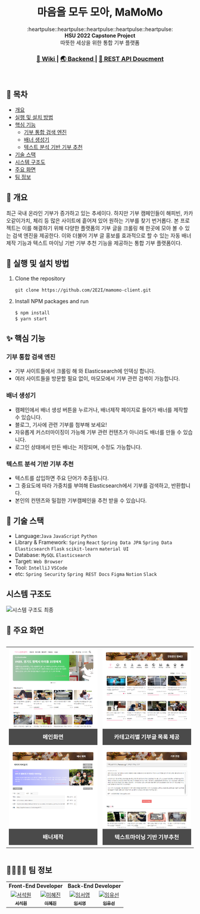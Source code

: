 <h1 align="center"><strong>마</strong>음을 <strong>모</strong>두 <strong>모</strong>아, MaMoMo</h1>

<div align="center">
  :heartpulse::heartpulse::heartpulse::heartpulse::heartpulse:
</div>

<div align="center">
  <strong>HSU 2022 Capstone Project</strong>
</div>

<div align="center">
  따뜻한 세상을 위한 통합 기부 플랫폼
</div>

<div align="center">
  <h3>
    <a href="https://flossy-thursday-5ea.notion.site/2022-2195650e0c2d4c589aa8a32016fae4ea">
      📖 Wiki
    </a>
    <span> | </span>
    <a href="https://github.com/2E2I/mamomo-server">
      🌏 Backend
    </a>
    <span> | </span>
    <a href="https://2e2i.github.io/mamomo-server/">
      📜 REST API Doucment
    </a>
  </h3>
</div>
<br>

## 🔖 목차

- [개요](https://github.com/2E2I/mamomo-client#-개요)
- [실행 및 설치 방법](https://github.com/2E2I/mamomo-client#-실행-및-설치-방법)
- [핵심 기능](https://github.com/2E2I/mamomo-client#-핵심-기능)
  * [기부 통합 검색 엔진](https://github.com/2E2I/mamomo-client#기부-통합-검색-엔진)
  * [배너 생성기](https://github.com/2E2I/mamomo-client#배너-생성기)
  * [텍스트 분석 기반 기부 추천](https://github.com/2E2I/mamomo-client#텍스트-분석-기반-기부-추천)
- [기술 스택](https://github.com/2E2I/mamomo-client#-기술-스택)
- [시스템 구조도](https://github.com/2E2I/mamomo-client#시스템-구조도)
- [주요 화면](https://github.com/2E2I/mamomo-client#-주요-화면)
- [팀 정보](https://github.com/2E2I/mamomo-client#-팀-정보)


## 📍 개요
최근 국내 온라인 기부가 증가하고 있는 추세이다. 하지만 기부 캠페인들이 해피빈, 카카오같이가치, 체리 등 많은 사이트에 흩어져 있어 원하는 기부를 찾기 번거롭다.
본 프로젝트는 이를 해결하기 위해 다양한 플랫폼의 기부 글을 크롤링 해 한곳에 모아 볼 수 있는 검색 엔진을 제공한다. 이와 더불어 기부 글 홍보를 효과적으로 할 수 있는 자동 배너 제작 기능과 텍스트 마이닝 기반 기부 추천 기능을 제공하는 통합 기부 플랫폼이다.

## 🏃 실행 및 설치 방법
1. Clone the repository
   ```shell
   git clone https://github.com/2E2I/mamomo-client.git
   ```
2. Install NPM packages and run
    ```shell
    $ npm install
    $ yarn start
    ```

## ✨ 핵심 기능

### 기부 통합 검색 엔진

- 기부 사이트들에서 크롤링 해 와 Elasticsearch에 인덱싱 합니다.
- 여러 사이트들을 방문할 필요 없이, 마모모에서 기부 관련 검색이 가능합니다.


### 배너 생성기
  
- 캠페인에서 배너 생성 버튼을 누르거나, 배너제작 페이지로 들어가 배너를 제작할 수 있습니다.
- 블로그, 기사에 관련 기부를 첨부해 보세요!
- 자유롭게 커스터마이징이 가능해 기부 관련 컨텐츠가 아니라도 배너를 만들 수 있습니다.
- 로그인 상태에서 만든 배너는 저장되며, 수정도 가능합니다.


### 텍스트 분석 기반 기부 추천
  - 텍스트를 삽입하면 주요 단어가 추출됩니다.
  - 그 중요도에 따라 가중치를 부여해 Elasticsearch에서 기부를 검색하고, 반환합니다.
  - 본인의 컨텐츠와 밀접한 기부캠페인을 추천 받을 수 있습니다.

## 📌 기술 스택
- Language:`Java` `JavaScript` `Python`
- Library & Framework: `Spring` `React` `Spring Data JPA` `Spring Data Elasticsearch` `Flask` `scikit-learn` `material UI`
- Database: `MySQL` `Elasticsearch`
- Target: `Web Browser`
- Tool: `IntelliJ` `VSCode`
- etc: `Spring Security` `Spring REST Docs` `Figma` `Notion` `Slack`

## 시스템 구조도

![시스템 구조도 최종](/src/assets/images/readMe/시스템구조도.png)


## 📸 주요 화면

<div style="overflow:hidden">
<table style="border:0">
  <tr>
    <td align="center">
    <img src="src/assets/images/readMe/메인화면.png" width="100%;" alt="메인화면"/><br />
    </td>
     <td align="center">
        <img src="src/assets/images/readMe/기부모아.png" width="100%;" alt="기부모아"/><br />
     </td>
  </tr>
  <tr>
     <td align="center">
        <img src="src/assets/images/readMe/배너제작.png" width="100%;" alt="배너제작"/><br />
     </td>
     <td align="center">
        <img src="src/assets/images/readMe/기부추천.png" width="100%;" alt="기부추천"/><br />
     </td>
  </tr>

</table>
</div>


## 👩‍👩‍👧‍👦 팀 정보

<div sytle="overflow:hidden;">
<table>
   <tr>
      <td colspan="2" align="center"><strong>Front-End Developer</strong></td>
      <td colspan="2" align="center"><strong>Back-End Developer</strong></td>
   </tr>
  <tr>
    <td align="center">
    <a href="https://github.com/ssw6750"><img src="https://avatars.githubusercontent.com/u/73629761?v=4" width="150px;" alt="서석원"/><br /><sub><b>서석원</b></sub></a><br />
    </td>
     <td align="center">
        <a href="https://github.com/bobaej1n"><img src="https://avatars.githubusercontent.com/u/97930219?v=4" width="150px" alt="이혜진"/><br /><sub><b>이혜진</b></sub></a>
     </td>
     <td align="center">
        <a href="https://github.com/im-shung"><img src="https://avatars.githubusercontent.com/u/67851738?v=4" width="150px" alt="임서영"/><br /><sub><b>임서영</b></sub></a>
     </td>
     <td align="center">
        <a href="https://github.com/devyuseon"><img src="https://avatars.githubusercontent.com/u/67352902?v=4" width="150px" alt="임유선"/><br /><sub><b>임유선</b></sub></a>
     </td>
  <tr>

</table>
</div>
